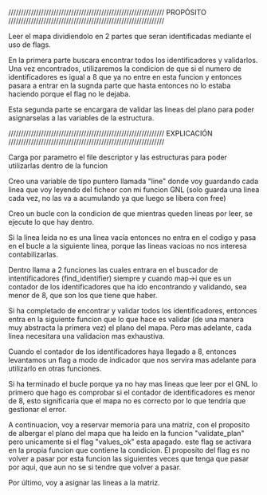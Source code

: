 //////////////////////////////////////////////////////////////
PROPÓSITO
//////////////////////////////////////////////////////////////

Leer el mapa dividiendolo en 2 partes que seran identificadas mediante el uso de flags.

En la primera parte buscara encontrar todos los identificadores y validarlos. Una vez encontrados, utilizaremos la condicion de que si el numero de identificadores es igual a 8 que ya no entre en esta funcion y entonces pasara a entrar en la sugnda parte que hasta entonces no lo estaba haciendo porque el flag no le dejaba.

Esta segunda parte se encargara de validar las lineas del plano para poder asignarselas a las variables de la estructura.




//////////////////////////////////////////////////////////////
EXPLICACIÓN
//////////////////////////////////////////////////////////////

Carga por parametro el file descriptor y las estructuras para poder utilizarlas dentro de la funcion

Creo una variable de tipo puntero llamada "line" donde voy guardando cada linea que voy leyendo del ficheor con mi funcion GNL (solo guarda una linea cada vez, no las va a acumulando ya que luego se libera con free)

Creo un bucle con la condicion de que mientras queden lineas por leer, se ejecute lo que hay dentro.

Si la linea leida no es una linea vacía entonces no entra en el codigo y pasa en el bucle a la siguiente linea, porque las lineas vacioas no nos interesa contabilizarlas.

Dentro llama a 2 funciones las cuales entrara en el buscador de intentificadores (find_identifier) siempre y cuando map->i que es un contador de los identificadores que ha ido encontrando y validando, sea menor de 8, que son los que tiene que haber.

Si ha completado de encontrar y validar todos los identificadores, entonces entra en la siguiente funcion que lo que hace es validar (de una manera muy abstracta la primera vez) el plano del mapa.
Pero mas adelante, cada linea necesitara una validacion mas exhaustiva.

Cuando el contador de los identificadores haya llegado a 8, entonces levantamos un flag a modo de indicador que nos servira mas adelante para utilizarlo en otras funciones.

Si ha terminado el bucle porque ya no hay mas lineas que leer por el GNL lo primero que hago es comprobar si el contador de identificadores es menor de 8, esto significaria que el mapa no es correcto por lo que tendría que gestionar el error.

A continuacion, voy a reservar memoria para una matriz, con el proposito de albergar el plano del mapa que ha leido en la funcion "validate_plan" pero unicamente si el flag "values_ok" esta apagado. este flag se activara en la propia funcion que contiene la condicion. El proposito del flag es no volver a pasar por esta funcion las siguientes veces que tenga que pasar por aqui, que aun no se si tendre que volver a pasar.

Por último, voy a asignar las lineas a la matriz.
